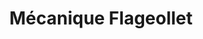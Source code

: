 ---
title: "Mécanique Flageollet"
url: /rochesson/mecanique-flageollet/
shop: réparation de voitures
---